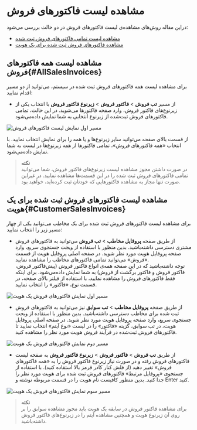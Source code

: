 # مشاهده لیست  فاکتورهای فروش
دراین مقاله روش‌های مشاهده‌ی لیست فاکتورهای فروش در دو حالت بررسی می‌شود:<br>
- [مشاهده لیست تمامی فاکتورهای فروش ثبت شده](#AllSalesInvoices)
- [مشاهده فاکتورهای فروش ثبت شده برای یک هویت](#CustomerSalesInvoices)

## مشاهده لیست همه فاکتورهای فروش{#AllSalesInvoices}
برای مشاهده لیست همه فاکتورهای فروش ثبت شده در سیستم، می‌توانید از دو مسیر اقدام نمایید:<br>

- از مسیر **تب فروش** > **فاکتور فروش** > **زیرنوع فاکتور فروش** با انتخاب یکی از زیرنوع‌های فاکتور فروش، وارد صفحه فاکتورها می‌شوید. در این حالت، تمامی فاکتورهای فروش ثبت‌شده از زیرنوع انتخابی به شما نمایش داده‌می‌شود.<br>

![مسیر اول نمایش لیست فاکتورهای فروش](./Images/)

از قسمت بالای صفحه می‌توانید سایر زیرنوع‌ها و یا همه را برای نمایش انتخاب نمایید. با انتخاب «همه فاکتورهای فروش»، تمامی فاکتورها از همه زیرنوع‌ها در لیست به شما نمایش داده‌می‌شود.<br>

> **نکته**<br>
> در صورت داشتن مجوز مشاهده لیست زیرنوع‌های فاکتور فروش، شما می‌توانید تمامی فاکتورهای فروش ثبت شده را در این قسمت‌ها مشاهده نمایید. در غیراین صورت تنها مجاز به مشاهده فاکتورهایی که خودتان ثبت کرده‌اید، خواهید بود.<br>

## مشاهده لیست فاکتورهای فروش ثبت شده برای یک هویت{#CustomerSalesInvoices}
برای مشاهده لیست فاکتورهای فروش ثبت شده برای یک مخاطب می‌توانید یکی از چهار مسیر زیر را انتخاب نمایید:<br>

- از طریق صفحه **پروفایل مخاطب** > **تب فروش** می‌توانید به فاکتورهای فروش مشتری دسترسی داشته‌باشید. بدین منظور با استفاده از ویجت جستجوی سریع، وارد صفحه پروفایل هویت مورد نظر شوید. در صفحه اصلی پروفایل هویت از قسمت «فروش» می‌توانید تمامی فاکتورهای مخاطب را مشاهده نمایید. <br>
توجه داشته‌باشید که در این صفحه همه‌ی انواع فاکتور فروش (پیش‌فاکتور فروش، فاکتور فروش و فاکتور برگشت از فروش) به شما نمایش داده‌می‌شود. برای اینکه فقط فاکتورهای فروش را مشاهده نمایید، با استفاده از فیلتر بالای صفحه، در قسمت نوع، «فاکتور» را انتخاب نمایید.<br>

![مسیر اول نمایش فاکتورهای فروش یک هویت](./Images/)

- از طریق صفحه **پروفایل مخاطب** > **تب سوابق** نیز می‌توانید به فاکتورهای فروش ثبت شده برای مخاطب دسترسی داشته‌باشید. بدین منظور با استفاده از ویجت جستجوی سریع، وارد صفحه پروفایل هویت مورد نظر شوید. در صفحه اصلی پروفایل هویت، در تب سوابق، گزینه «فاکتور» را در لیست «نوع آیتم» انتخاب نمایید تا فاکتورهای فروش ثبت‌شده در فرآیند فروش هویت مورد نظر را مشاهده کنید.<br>

![مسیر دوم نمایش فاکتورهای فروش یک هویت ](./Images/)

- از طریق **تب فروش** > **فاکتور فروش** > **زیرنوع فاکتور فروش** به صفحه لیست فاکتورهای فروش رفته و در صورت نیاز زیرنوع فاکتور فروش را به «همه فاکتورهای فروش» تغییر دهید (از فلش کنار کادر قرمز بالا استفاده کنید). با استفاده از جستجوی «پروفایل مرتبط» فاکتورهای فروش ثبت شده برای هویت مورد نظر را جدا کنید. بدین منظور کافیست نام هویت را در  قسمت مربوطه نوشته و Enter کنید.<br>

![مسیر سوم نمایش فاکتورهای فروش یک هویت](./Images/)

> **نکته**<br>
> برای مشاهده فاکتور فروش در سابقه یک هویت باید مجوز مشاهده سوابق را بر روی آن زیرنوع هویت و همچنین مشاهده آیتم را در زیرنوع‌های فاکتور فروش داشته‌باشید. <br>